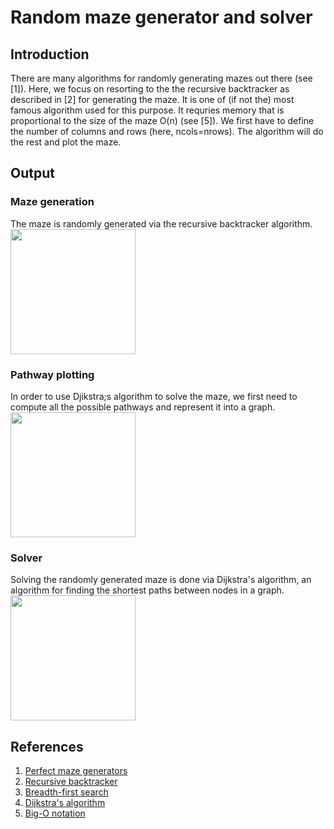 # **Random maze generator and solver**

## Introduction

There are many algorithms for randomly generating mazes out there (see [1]). Here, we focus on resorting to the the recursive backtracker as described in [2] for generating the maze. It is one of (if not the) most famous algorithm used for this purpose. It requries memory that is proportional to the size of the maze O(n) (see [5]). We first have to define the number of columns and rows (here, ncols=nrows). The algorithm will do the rest and plot the maze.

## Output
### Maze generation

The maze is randomly generated via the recursive backtracker algorithm.
<img src="https://github.com/AlexandreCirilo/maze-generator/blob/master/images/maze_1.gif" width="200" height="200">

### Pathway plotting

In order to use Djikstra;s algorithm to solve the maze, we first need to compute all the possible pathways and represent it into a graph.
<img src="https://github.com/AlexandreCirilo/maze-generator/blob/master/images/maze_2.png" width="200" height="200">

### Solver

Solving the randomly generated maze is done via Dijkstra's algorithm, an algorithm for finding the shortest paths between nodes in a graph.
<img src="(https://github.com/AlexandreCirilo/maze-generator/blob/master/images/maze_3.png" width="200" height="200">

## References

1. [Perfect maze generators](http://people.cs.ksu.edu/~ashley78/wiki.ashleycoleman.me/index.php/Perfect_Maze_Generators.html)
1. [Recursive backtracker](http://people.cs.ksu.edu/~ashley78/wiki.ashleycoleman.me/index.php/Recursive_Backtracker.html)
1. [Breadth-first search](https://courses.cs.washington.edu/courses/cse326/03su/homework/hw3/bfs.html)
1. [Dijkstra's algorithm](https://en.wikipedia.org/wiki/Dijkstra%27s_algorithm#Pseudocode)
1. [Big-O notation](http://bigocheatsheet.com/)
